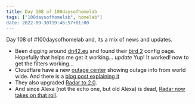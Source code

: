 ```yaml
---
title: Day 108 of 100daysofhomelab
tags: ["100daysofhomelab", homelab"]
date: 2022-09-30T19:46:57+01:00
---
```

Day 108 of #100daysofhomelab and, its a mix of news and updates.

* Been digging around [dn42.eu](https://dn42.eu) and found their [bird 2](https://dn42.eu/howto/Bird2) config page. Hopefully that helps me get it working... *update* Yup! It worked! now to get the filters working...
* Cloudflare have a new [outage center](https://radar.cloudflare.com/outage-center) showing outage info from world wide. And there is a [blog post explaining it](https://blog.cloudflare.com/announcing-cloudflare-radar-outage-center/)
* They also upgraded [Radar to 2.0](https://blog.cloudflare.com/radar2/).
* And since Alexa (not the echo one, but old Alexa) is dead, [Radar now takes on that roll](https://blog.cloudflare.com/radar-domain-rankings/).
